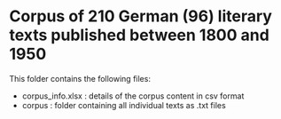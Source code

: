 # Corpus of 210 German (96) literary texts published between 1800 and 1950

This folder contains the following files:

- corpus_info.xlsx : details of the corpus content in csv format
- corpus : folder containing all individual texts as .txt files
